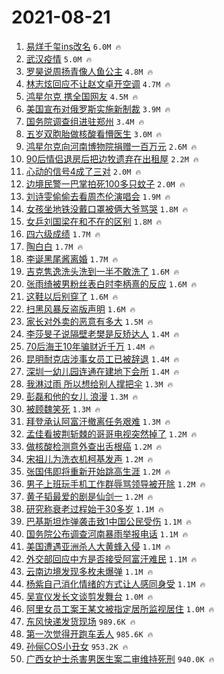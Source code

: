 # 2021-08-21

1. [易烊千玺ins改名](https://s.weibo.com/weibo?q=%E6%98%93%E7%83%8A%E5%8D%83%E7%8E%BAins%E6%94%B9%E5%90%8D&Refer=top) `6.0M 🔥`
1. [武汉疫情](https://s.weibo.com/weibo?q=%E6%AD%A6%E6%B1%89%E7%96%AB%E6%83%85&Refer=top) `5.0M 🔥`
1. [罗昊说周扬青像人鱼公主](https://s.weibo.com/weibo?q=%E7%BD%97%E6%98%8A%E8%AF%B4%E5%91%A8%E6%89%AC%E9%9D%92%E5%83%8F%E4%BA%BA%E9%B1%BC%E5%85%AC%E4%B8%BB&Refer=top) `4.8M 🔥`
1. [林志炫回应不让赵文卓开空调](https://s.weibo.com/weibo?q=%E6%9E%97%E5%BF%97%E7%82%AB%E5%9B%9E%E5%BA%94%E4%B8%8D%E8%AE%A9%E8%B5%B5%E6%96%87%E5%8D%93%E5%BC%80%E7%A9%BA%E8%B0%83&Refer=top) `4.7M 🔥`
1. [鸿星尔克 携全国网友](https://s.weibo.com/weibo?q=%E9%B8%BF%E6%98%9F%E5%B0%94%E5%85%8B%20%E6%90%BA%E5%85%A8%E5%9B%BD%E7%BD%91%E5%8F%8B&Refer=top) `4.5M 🔥`
1. [美国宣布对俄罗斯实施新制裁](https://s.weibo.com/weibo?q=%23%E7%BE%8E%E5%9B%BD%E5%AE%A3%E5%B8%83%E5%AF%B9%E4%BF%84%E7%BD%97%E6%96%AF%E5%AE%9E%E6%96%BD%E6%96%B0%E5%88%B6%E8%A3%81%23&Refer=top) `3.9M 🔥`
1. [国务院调查组进驻郑州](https://s.weibo.com/weibo?q=%23%E5%9B%BD%E5%8A%A1%E9%99%A2%E8%B0%83%E6%9F%A5%E7%BB%84%E8%BF%9B%E9%A9%BB%E9%83%91%E5%B7%9E%23&Refer=top) `3.4M 🔥`
1. [五岁双胞胎做核酸看懵医生](https://s.weibo.com/weibo?q=%23%E4%BA%94%E5%B2%81%E5%8F%8C%E8%83%9E%E8%83%8E%E5%81%9A%E6%A0%B8%E9%85%B8%E7%9C%8B%E6%87%B5%E5%8C%BB%E7%94%9F%23&Refer=top) `3.0M 🔥`
1. [鸿星尔克向河南博物院捐赠一百万元](https://s.weibo.com/weibo?q=%23%E9%B8%BF%E6%98%9F%E5%B0%94%E5%85%8B%E5%90%91%E6%B2%B3%E5%8D%97%E5%8D%9A%E7%89%A9%E9%99%A2%E6%8D%90%E8%B5%A0%E4%B8%80%E7%99%BE%E4%B8%87%E5%85%83%23&Refer=top) `2.6M 🔥`
1. [90后情侣退房后把边牧遗弃在出租屋](https://s.weibo.com/weibo?q=%2390%E5%90%8E%E6%83%85%E4%BE%A3%E9%80%80%E6%88%BF%E5%90%8E%E6%8A%8A%E8%BE%B9%E7%89%A7%E9%81%97%E5%BC%83%E5%9C%A8%E5%87%BA%E7%A7%9F%E5%B1%8B%23&Refer=top) `2.2M 🔥`
1. [心动的信号4成了三对](https://s.weibo.com/weibo?q=%23%E5%BF%83%E5%8A%A8%E7%9A%84%E4%BF%A1%E5%8F%B74%E6%88%90%E4%BA%86%E4%B8%89%E5%AF%B9%23&Refer=top) `2.0M 🔥`
1. [边境民警一巴掌拍死100多只蚊子](https://s.weibo.com/weibo?q=%23%E8%BE%B9%E5%A2%83%E6%B0%91%E8%AD%A6%E4%B8%80%E5%B7%B4%E6%8E%8C%E6%8B%8D%E6%AD%BB100%E5%A4%9A%E5%8F%AA%E8%9A%8A%E5%AD%90%23&Refer=top) `2.0M 🔥`
1. [刘诗雯偷偷去看周杰伦演唱会](https://s.weibo.com/weibo?q=%23%E5%88%98%E8%AF%97%E9%9B%AF%E5%81%B7%E5%81%B7%E5%8E%BB%E7%9C%8B%E5%91%A8%E6%9D%B0%E4%BC%A6%E6%BC%94%E5%94%B1%E4%BC%9A%23&Refer=top) `1.9M 🔥`
1. [女孩坐地铁没戴口罩被俩大爷骂哭](https://s.weibo.com/weibo?q=%23%E5%A5%B3%E5%AD%A9%E5%9D%90%E5%9C%B0%E9%93%81%E6%B2%A1%E6%88%B4%E5%8F%A3%E7%BD%A9%E8%A2%AB%E4%BF%A9%E5%A4%A7%E7%88%B7%E9%AA%82%E5%93%AD%23&Refer=top) `1.8M 🔥`
1. [女乒刘国梁在和不在的区别](https://s.weibo.com/weibo?q=%23%E5%A5%B3%E4%B9%92%E5%88%98%E5%9B%BD%E6%A2%81%E5%9C%A8%E5%92%8C%E4%B8%8D%E5%9C%A8%E7%9A%84%E5%8C%BA%E5%88%AB%23&Refer=top) `1.8M 🔥`
1. [四六级成绩](https://s.weibo.com/weibo?q=%23%E5%9B%9B%E5%85%AD%E7%BA%A7%E6%88%90%E7%BB%A9%23&Refer=top) `1.7M 🔥`
1. [陶白白](https://s.weibo.com/weibo?q=%E9%99%B6%E7%99%BD%E7%99%BD&Refer=top) `1.7M 🔥`
1. [李诞黑尾酱离婚](https://s.weibo.com/weibo?q=%E6%9D%8E%E8%AF%9E%E9%BB%91%E5%B0%BE%E9%85%B1%E7%A6%BB%E5%A9%9A&Refer=top) `1.7M 🔥`
1. [吉克隽逸洗头洗到一半不敢洗了](https://s.weibo.com/weibo?q=%23%E5%90%89%E5%85%8B%E9%9A%BD%E9%80%B8%E6%B4%97%E5%A4%B4%E6%B4%97%E5%88%B0%E4%B8%80%E5%8D%8A%E4%B8%8D%E6%95%A2%E6%B4%97%E4%BA%86%23&Refer=top) `1.6M 🔥`
1. [张雨绮被男粉丝表白时李柄熹的反应](https://s.weibo.com/weibo?q=%23%E5%BC%A0%E9%9B%A8%E7%BB%AE%E8%A2%AB%E7%94%B7%E7%B2%89%E4%B8%9D%E8%A1%A8%E7%99%BD%E6%97%B6%E6%9D%8E%E6%9F%84%E7%86%B9%E7%9A%84%E5%8F%8D%E5%BA%94%23&Refer=top) `1.6M 🔥`
1. [这鞋以后别穿了](https://s.weibo.com/weibo?q=%23%E8%BF%99%E9%9E%8B%E4%BB%A5%E5%90%8E%E5%88%AB%E7%A9%BF%E4%BA%86%23&Refer=top) `1.6M 🔥`
1. [扫黑风暴反盗版声明](https://s.weibo.com/weibo?q=%23%E6%89%AB%E9%BB%91%E9%A3%8E%E6%9A%B4%E5%8F%8D%E7%9B%97%E7%89%88%E5%A3%B0%E6%98%8E%23&Refer=top) `1.6M 🔥`
1. [家长对外卖的恶意有多大](https://s.weibo.com/weibo?q=%E5%AE%B6%E9%95%BF%E5%AF%B9%E5%A4%96%E5%8D%96%E7%9A%84%E6%81%B6%E6%84%8F%E6%9C%89%E5%A4%9A%E5%A4%A7&Refer=top) `1.5M 🔥`
1. [李莎旻子说隔壁老樊是反矫达人](https://s.weibo.com/weibo?q=%23%E6%9D%8E%E8%8E%8E%E6%97%BB%E5%AD%90%E8%AF%B4%E9%9A%94%E5%A3%81%E8%80%81%E6%A8%8A%E6%98%AF%E5%8F%8D%E7%9F%AB%E8%BE%BE%E4%BA%BA%23&Refer=top) `1.4M 🔥`
1. [70后海王10年骗财近千万](https://s.weibo.com/weibo?q=%2370%E5%90%8E%E6%B5%B7%E7%8E%8B10%E5%B9%B4%E9%AA%97%E8%B4%A2%E8%BF%91%E5%8D%83%E4%B8%87%23&Refer=top) `1.4M 🔥`
1. [昆明耐克店涉事女员工已被辞退](https://s.weibo.com/weibo?q=%23%E6%98%86%E6%98%8E%E8%80%90%E5%85%8B%E5%BA%97%E6%B6%89%E4%BA%8B%E5%A5%B3%E5%91%98%E5%B7%A5%E5%B7%B2%E8%A2%AB%E8%BE%9E%E9%80%80%23&Refer=top) `1.4M 🔥`
1. [深圳一幼儿园连通在建地下会所](https://s.weibo.com/weibo?q=%23%E6%B7%B1%E5%9C%B3%E4%B8%80%E5%B9%BC%E5%84%BF%E5%9B%AD%E8%BF%9E%E9%80%9A%E5%9C%A8%E5%BB%BA%E5%9C%B0%E4%B8%8B%E4%BC%9A%E6%89%80%23&Refer=top) `1.4M 🔥`
1. [我淋过雨 所以想给别人撑把伞](https://s.weibo.com/weibo?q=%E6%88%91%E6%B7%8B%E8%BF%87%E9%9B%A8%20%E6%89%80%E4%BB%A5%E6%83%B3%E7%BB%99%E5%88%AB%E4%BA%BA%E6%92%91%E6%8A%8A%E4%BC%9E&Refer=top) `1.3M 🔥`
1. [彭磊和他的女儿 浪漫](https://s.weibo.com/weibo?q=%E5%BD%AD%E7%A3%8A%E5%92%8C%E4%BB%96%E7%9A%84%E5%A5%B3%E5%84%BF%20%E6%B5%AA%E6%BC%AB&Refer=top) `1.3M 🔥`
1. [被顾魏笑死](https://s.weibo.com/weibo?q=%23%E8%A2%AB%E9%A1%BE%E9%AD%8F%E7%AC%91%E6%AD%BB%23&Refer=top) `1.3M 🔥`
1. [拜登承认阿富汗撤离任务艰难](https://s.weibo.com/weibo?q=%E6%8B%9C%E7%99%BB%E6%89%BF%E8%AE%A4%E9%98%BF%E5%AF%8C%E6%B1%97%E6%92%A4%E7%A6%BB%E4%BB%BB%E5%8A%A1%E8%89%B0%E9%9A%BE&Refer=top) `1.3M 🔥`
1. [孟佳看披荆斩棘的哥哥电视突然掉了](https://s.weibo.com/weibo?q=%23%E5%AD%9F%E4%BD%B3%E7%9C%8B%E6%8A%AB%E8%8D%86%E6%96%A9%E6%A3%98%E7%9A%84%E5%93%A5%E5%93%A5%E7%94%B5%E8%A7%86%E7%AA%81%E7%84%B6%E6%8E%89%E4%BA%86%23&Refer=top) `1.2M 🔥`
1. [做核酸检测意外查出舌根癌](https://s.weibo.com/weibo?q=%23%E5%81%9A%E6%A0%B8%E9%85%B8%E6%A3%80%E6%B5%8B%E6%84%8F%E5%A4%96%E6%9F%A5%E5%87%BA%E8%88%8C%E6%A0%B9%E7%99%8C%23&Refer=top) `1.2M 🔥`
1. [宋祖儿为洗衣机柯基发声](https://s.weibo.com/weibo?q=%23%E5%AE%8B%E7%A5%96%E5%84%BF%E4%B8%BA%E6%B4%97%E8%A1%A3%E6%9C%BA%E6%9F%AF%E5%9F%BA%E5%8F%91%E5%A3%B0%23&Refer=top) `1.2M 🔥`
1. [张国伟即将重新开始跳高生涯](https://s.weibo.com/weibo?q=%E5%BC%A0%E5%9B%BD%E4%BC%9F%E5%8D%B3%E5%B0%86%E9%87%8D%E6%96%B0%E5%BC%80%E5%A7%8B%E8%B7%B3%E9%AB%98%E7%94%9F%E6%B6%AF&Refer=top) `1.2M 🔥`
1. [男子上班玩手机工作群辱骂领导被开除](https://s.weibo.com/weibo?q=%23%E7%94%B7%E5%AD%90%E4%B8%8A%E7%8F%AD%E7%8E%A9%E6%89%8B%E6%9C%BA%E5%B7%A5%E4%BD%9C%E7%BE%A4%E8%BE%B1%E9%AA%82%E9%A2%86%E5%AF%BC%E8%A2%AB%E5%BC%80%E9%99%A4%23&Refer=top) `1.2M 🔥`
1. [黄子韬最爱的剧是仙剑一](https://s.weibo.com/weibo?q=%23%E9%BB%84%E5%AD%90%E9%9F%AC%E6%9C%80%E7%88%B1%E7%9A%84%E5%89%A7%E6%98%AF%E4%BB%99%E5%89%91%E4%B8%80%23&Refer=top) `1.2M 🔥`
1. [研究称衰老过程始于30多岁](https://s.weibo.com/weibo?q=%23%E7%A0%94%E7%A9%B6%E7%A7%B0%E8%A1%B0%E8%80%81%E8%BF%87%E7%A8%8B%E5%A7%8B%E4%BA%8E30%E5%A4%9A%E5%B2%81%23&Refer=top) `1.1M 🔥`
1. [巴基斯坦炸弹袭击致1中国公民受伤](https://s.weibo.com/weibo?q=%23%E5%B7%B4%E5%9F%BA%E6%96%AF%E5%9D%A6%E7%82%B8%E5%BC%B9%E8%A2%AD%E5%87%BB%E8%87%B41%E4%B8%AD%E5%9B%BD%E5%85%AC%E6%B0%91%E5%8F%97%E4%BC%A4%23&Refer=top) `1.1M 🔥`
1. [国务院公布调查河南暴雨举报电话](https://s.weibo.com/weibo?q=%23%E5%9B%BD%E5%8A%A1%E9%99%A2%E5%85%AC%E5%B8%83%E8%B0%83%E6%9F%A5%E6%B2%B3%E5%8D%97%E6%9A%B4%E9%9B%A8%E4%B8%BE%E6%8A%A5%E7%94%B5%E8%AF%9D%23&Refer=top) `1.1M 🔥`
1. [美国遭遇亚洲杀人大黄蜂入侵](https://s.weibo.com/weibo?q=%23%E7%BE%8E%E5%9B%BD%E9%81%AD%E9%81%87%E4%BA%9A%E6%B4%B2%E6%9D%80%E4%BA%BA%E5%A4%A7%E9%BB%84%E8%9C%82%E5%85%A5%E4%BE%B5%23&Refer=top) `1.1M 🔥`
1. [外交部回应中方是否接受阿富汗难民](https://s.weibo.com/weibo?q=%23%E5%A4%96%E4%BA%A4%E9%83%A8%E5%9B%9E%E5%BA%94%E4%B8%AD%E6%96%B9%E6%98%AF%E5%90%A6%E6%8E%A5%E5%8F%97%E9%98%BF%E5%AF%8C%E6%B1%97%E9%9A%BE%E6%B0%91%23&Refer=top) `1.1M 🔥`
1. [云南边境发现多枚未爆弹](https://s.weibo.com/weibo?q=%E4%BA%91%E5%8D%97%E8%BE%B9%E5%A2%83%E5%8F%91%E7%8E%B0%E5%A4%9A%E6%9E%9A%E6%9C%AA%E7%88%86%E5%BC%B9&Refer=top) `1.1M 🔥`
1. [杨紫自己消化情绪的方式让人感同身受](https://s.weibo.com/weibo?q=%23%E6%9D%A8%E7%B4%AB%E8%87%AA%E5%B7%B1%E6%B6%88%E5%8C%96%E6%83%85%E7%BB%AA%E7%9A%84%E6%96%B9%E5%BC%8F%E8%AE%A9%E4%BA%BA%E6%84%9F%E5%90%8C%E8%BA%AB%E5%8F%97%23&Refer=top) `1.1M 🔥`
1. [吴宣仪发长文谈剪发舞台](https://s.weibo.com/weibo?q=%23%E5%90%B4%E5%AE%A3%E4%BB%AA%E5%8F%91%E9%95%BF%E6%96%87%E8%B0%88%E5%89%AA%E5%8F%91%E8%88%9E%E5%8F%B0%23&Refer=top) `1.0M 🔥`
1. [阿里女员工案王某文被指定居所监视居住](https://s.weibo.com/weibo?q=%23%E9%98%BF%E9%87%8C%E5%A5%B3%E5%91%98%E5%B7%A5%E6%A1%88%E7%8E%8B%E6%9F%90%E6%96%87%E8%A2%AB%E6%8C%87%E5%AE%9A%E5%B1%85%E6%89%80%E7%9B%91%E8%A7%86%E5%B1%85%E4%BD%8F%23&Refer=top) `1.0M 🔥`
1. [东风快递发货现场](https://s.weibo.com/weibo?q=%23%E4%B8%9C%E9%A3%8E%E5%BF%AB%E9%80%92%E5%8F%91%E8%B4%A7%E7%8E%B0%E5%9C%BA%23&Refer=top) `989.6K 🔥`
1. [第一次觉得开跑车丢人](https://s.weibo.com/weibo?q=%23%E7%AC%AC%E4%B8%80%E6%AC%A1%E8%A7%89%E5%BE%97%E5%BC%80%E8%B7%91%E8%BD%A6%E4%B8%A2%E4%BA%BA%23&Refer=top) `985.6K 🔥`
1. [孙俪COS小丑女](https://s.weibo.com/weibo?q=%23%E5%AD%99%E4%BF%AACOS%E5%B0%8F%E4%B8%91%E5%A5%B3%23&Refer=top) `953.2K 🔥`
1. [广西女护士杀害男医生案二审维持死刑](https://s.weibo.com/weibo?q=%23%E5%B9%BF%E8%A5%BF%E5%A5%B3%E6%8A%A4%E5%A3%AB%E6%9D%80%E5%AE%B3%E7%94%B7%E5%8C%BB%E7%94%9F%E6%A1%88%E4%BA%8C%E5%AE%A1%E7%BB%B4%E6%8C%81%E6%AD%BB%E5%88%91%23&Refer=top) `940.0K 🔥`
